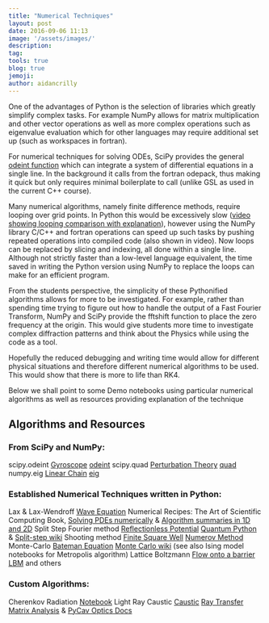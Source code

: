 ```yaml
---
title: "Numerical Techniques"
layout: post
date: 2016-09-06 11:13
image: '/assets/images/'
description:
tag:
tools: true
blog: true
jemoji:
author: aidancrilly
---
```


One of the advantages of Python is the selection of libraries which greatly simplify complex tasks. For example NumPy allows for matrix multiplication and other vector operations as well as more complex operations such as eigenvalue evaluation which for other languages may require additional set up (such as workspaces in fortran).

For numerical techniques for solving ODEs, SciPy provides the general [odeint function](http://docs.scipy.org/doc/scipy/reference/generated/scipy.integrate.odeint.html) which can integrate a system of differential equations in a single line. In the background it calls from the fortran odepack, thus making it quick but only requires minimal boilerplate to call (unlike GSL as used in the current C++ course).

Many numerical algorithms, namely finite difference methods, require looping over grid points. In Python this would be excessively slow ([video showing looping comparison with explanation](https://youtu.be/EEUXKG97YRw?t=4m31s)), however using the NumPy library C/C++ and fortran operations can speed up such tasks by pushing repeated operations into compiled code (also shown in video). Now loops can be replaced by slicing and indexing, all done within a single line. Although not strictly faster than a low-level language equivalent, the time saved in writing the Python version using NumPy to replace the loops can make for an efficient program.

From the students perspective, the simplicity of these Pythonified algorithms allows for more to be investigated. For example, rather than spending time trying to figure out how to handle the output of a Fast Fourier Transform, NumPy and SciPy provide the fftshift function to place the zero frequency at the origin. This would give students more time to investigate complex diffraction patterns and think about the Physics while using the code as a tool.

Hopefully the reduced debugging and writing time would allow for different physical situations and therefore different numerical algorithms to be used. This would show that there is more to life than RK4.

Below we shall point to some Demo notebooks using particular numerical algorithms as well as resources providing explanation of the technique

## Algorithms and Resources

### From SciPy and NumPy:

scipy.odeint	[Gyroscope](http://nbviewer.jupyter.org/github/PyCav/Demos/blob/master/Dynamics/gyroscope.ipynb)	[odeint](http://docs.scipy.org/doc/scipy/reference/generated/scipy.integrate.odeint.html)
scipy.quad	[Perturbation Theory](http://nbviewer.jupyter.org/github/PyCav/Investigations/blob/master/LongProblems/perturbation_theory_solutions.ipynb)	[quad](http://docs.scipy.org/doc/scipy/reference/generated/scipy.integrate.quad.html)
numpy.eig	[Linear Chain](http://nbviewer.jupyter.org/github/PyCav/Demos/blob/master/Eigensystems/LinearChain.ipynb)	[eig](http://docs.scipy.org/doc/numpy/reference/generated/numpy.linalg.eig.html)

### Established Numerical Techniques written in Python:

Lax & Lax-Wendroff	[Wave Equation](http://nbviewer.jupyter.org/github/PyCav/Demos/blob/master/WavesAndOscillations/numerical_wave_equation.ipynb)	Numerical Recipes: The Art of Scientific Computing Book, [Solving PDEs numerically](http://www.aei.mpg.de/~rezzolla/lnotes/Evolution_Pdes/evolution_pdes_lnotes.pdf) & [Algorithm summaries in 1D and 2D](http://homepage.univie.ac.at/franz.vesely/cp_tut/nol2h/new/c5pd_s1ih.html)
Split Step Fourier method	[Reflectionless Potential](http://nbviewer.jupyter.org/github/PyCav/Demos/blob/master/QuantumMechanics/1D_reflectionless_potential.ipynb)	[Quantum Python](https://jakevdp.github.io/blog/2012/09/05/quantum-python/) & [Split-step wiki](https://en.wikipedia.org/wiki/Split-step_method)
Shooting method	[Finite Square Well](http://nbviewer.jupyter.org/github/PyCav/Investigations/blob/master/LongProblems/shooting_method.ipynb)	[Numerov Method](http://www.fisica.uniud.it/~giannozz/Corsi/MQ/LectureNotes/mq-cap1.pdf)
Monte-Carlo	[Bateman Equation](http://nbviewer.jupyter.org/github/PyCav/Demos/blob/master/Statistics/Bateman_Eqn.ipynb)	[Monte Carlo wiki](https://en.wikipedia.org/wiki/Monte_Carlo_method) (see also Ising model notebooks for Metropolis algorithm)
Lattice Boltzmann	[Flow onto a barrier](http://nbviewer.jupyter.org/github/PyCav/Demos/blob/master/FluidDynamics/LatticeBoltzmann.ipynb)	[LBM](http://physics.weber.edu/schroeder/javacourse/LatticeBoltzmann.pdf)
and others

### Custom Algorithms:

Cherenkov Radiation	[Notebook](http://nbviewer.jupyter.org/github/PyCav/Demos/blob/master/Electromagnetism/Cherenkov.ipynb)
Light Ray Caustic	[Caustic](http://nbviewer.jupyter.org/github/PyCav/Demos/blob/master/Optics/Caustics.ipynb)	[Ray Transfer Matrix Analysis](https://en.wikipedia.org/wiki/Ray_transfer_matrix_analysis) & [PyCav Optics Docs](http://pycav.readthedocs.io/en/latest/api/optics/index.html)